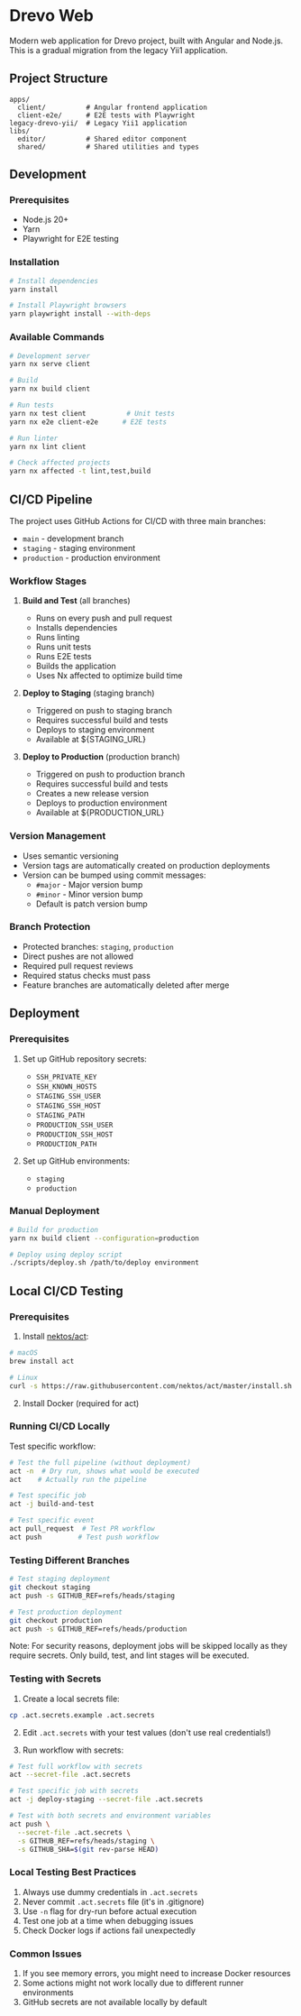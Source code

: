 # Drevo Web

Modern web application for Drevo project, built with Angular and Node.js. This is a gradual migration from the legacy Yii1 application.

## Project Structure

```
apps/
  client/          # Angular frontend application
  client-e2e/      # E2E tests with Playwright
legacy-drevo-yii/  # Legacy Yii1 application
libs/
  editor/          # Shared editor component
  shared/          # Shared utilities and types
```

## Development

### Prerequisites

- Node.js 20+
- Yarn
- Playwright for E2E testing

### Installation

```bash
# Install dependencies
yarn install

# Install Playwright browsers
yarn playwright install --with-deps
```

### Available Commands

```bash
# Development server
yarn nx serve client

# Build
yarn nx build client

# Run tests
yarn nx test client          # Unit tests
yarn nx e2e client-e2e      # E2E tests

# Run linter
yarn nx lint client

# Check affected projects
yarn nx affected -t lint,test,build
```

## CI/CD Pipeline

The project uses GitHub Actions for CI/CD with three main branches:

- `main` - development branch
- `staging` - staging environment
- `production` - production environment

### Workflow Stages

1. **Build and Test** (all branches)
   - Runs on every push and pull request
   - Installs dependencies
   - Runs linting
   - Runs unit tests
   - Runs E2E tests
   - Builds the application
   - Uses Nx affected to optimize build time

2. **Deploy to Staging** (staging branch)
   - Triggered on push to staging branch
   - Requires successful build and tests
   - Deploys to staging environment
   - Available at ${STAGING_URL}

3. **Deploy to Production** (production branch)
   - Triggered on push to production branch
   - Requires successful build and tests
   - Creates a new release version
   - Deploys to production environment
   - Available at ${PRODUCTION_URL}

### Version Management

- Uses semantic versioning
- Version tags are automatically created on production deployments
- Version can be bumped using commit messages:
  - `#major` - Major version bump
  - `#minor` - Minor version bump
  - Default is patch version bump

### Branch Protection

- Protected branches: `staging`, `production`
- Direct pushes are not allowed
- Required pull request reviews
- Required status checks must pass
- Feature branches are automatically deleted after merge

## Deployment

### Prerequisites

1. Set up GitHub repository secrets:
   - `SSH_PRIVATE_KEY`
   - `SSH_KNOWN_HOSTS`
   - `STAGING_SSH_USER`
   - `STAGING_SSH_HOST`
   - `STAGING_PATH`
   - `PRODUCTION_SSH_USER`
   - `PRODUCTION_SSH_HOST`
   - `PRODUCTION_PATH`

2. Set up GitHub environments:
   - `staging`
   - `production`

### Manual Deployment

```bash
# Build for production
yarn nx build client --configuration=production

# Deploy using deploy script
./scripts/deploy.sh /path/to/deploy environment
```

## Local CI/CD Testing

### Prerequisites

1. Install [nektos/act](https://github.com/nektos/act):
```bash
# macOS
brew install act

# Linux
curl -s https://raw.githubusercontent.com/nektos/act/master/install.sh | sudo bash
```

2. Install Docker (required for act)

### Running CI/CD Locally

Test specific workflow:
```bash
# Test the full pipeline (without deployment)
act -n  # Dry run, shows what would be executed
act    # Actually run the pipeline

# Test specific job
act -j build-and-test

# Test specific event
act pull_request  # Test PR workflow
act push         # Test push workflow
```

### Testing Different Branches

```bash
# Test staging deployment
git checkout staging
act push -s GITHUB_REF=refs/heads/staging

# Test production deployment
git checkout production
act push -s GITHUB_REF=refs/heads/production
```

Note: For security reasons, deployment jobs will be skipped locally as they require secrets. Only build, test, and lint stages will be executed.

### Testing with Secrets

1. Create a local secrets file:
```bash
cp .act.secrets.example .act.secrets
```

2. Edit `.act.secrets` with your test values (don't use real credentials!)

3. Run workflow with secrets:
```bash
# Test full workflow with secrets
act --secret-file .act.secrets

# Test specific job with secrets
act -j deploy-staging --secret-file .act.secrets

# Test with both secrets and environment variables
act push \
  --secret-file .act.secrets \
  -s GITHUB_REF=refs/heads/staging \
  -s GITHUB_SHA=$(git rev-parse HEAD)
```

### Local Testing Best Practices

1. Always use dummy credentials in `.act.secrets`
2. Never commit `.act.secrets` file (it's in .gitignore)
3. Use `-n` flag for dry-run before actual execution
4. Test one job at a time when debugging issues
5. Check Docker logs if actions fail unexpectedly

### Common Issues

1. If you see memory errors, you might need to increase Docker resources
2. Some actions might not work locally due to different runner environments
3. GitHub secrets are not available locally by default
